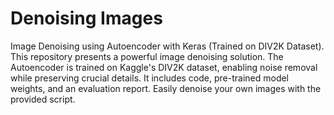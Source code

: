 # Denoising Images

Image Denoising using Autoencoder with Keras (Trained on DIV2K Dataset). This repository presents a powerful image denoising solution. The Autoencoder is trained on Kaggle's DIV2K dataset, enabling noise removal while preserving crucial details. It includes code, pre-trained model weights, and an evaluation report. Easily denoise your own images with the provided script.
